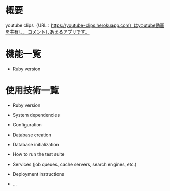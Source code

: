 # 概要
youtube clips（URL：https://youtube-clips.herokuapp.com）はyoutube動画を共有し、コメントしあえるアプリです。
# 機能一覧

* Ruby version


# 使用技術一覧


* Ruby version

* System dependencies

* Configuration

* Database creation

* Database initialization

* How to run the test suite

* Services (job queues, cache servers, search engines, etc.)

* Deployment instructions

* ...
